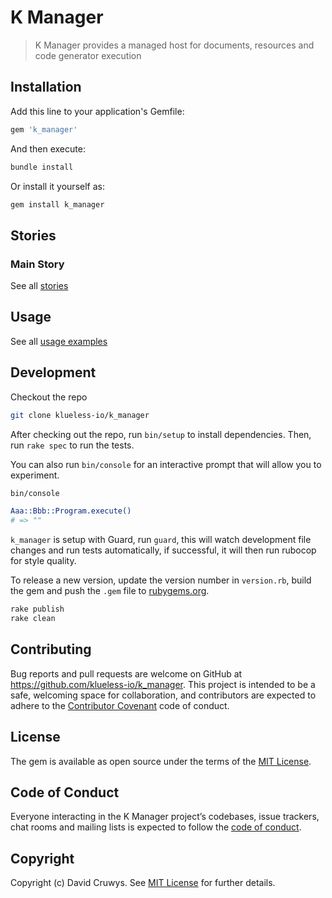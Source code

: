 # K Manager

> K Manager provides a managed host for documents, resources and code generator execution

## Installation

Add this line to your application's Gemfile:

```ruby
gem 'k_manager'
```

And then execute:

```bash
bundle install
```

Or install it yourself as:

```bash
gem install k_manager
```

## Stories

### Main Story



See all [stories](./STORIES.md)


## Usage

See all [usage examples](./USAGE.md)



## Development

Checkout the repo

```bash
git clone klueless-io/k_manager
```

After checking out the repo, run `bin/setup` to install dependencies. Then, run `rake spec` to run the tests. 

You can also run `bin/console` for an interactive prompt that will allow you to experiment.

```bash
bin/console

Aaa::Bbb::Program.execute()
# => ""
```

`k_manager` is setup with Guard, run `guard`, this will watch development file changes and run tests automatically, if successful, it will then run rubocop for style quality.

To release a new version, update the version number in `version.rb`, build the gem and push the `.gem` file to [rubygems.org](https://rubygems.org).

```bash
rake publish
rake clean
```

## Contributing

Bug reports and pull requests are welcome on GitHub at https://github.com/klueless-io/k_manager. This project is intended to be a safe, welcoming space for collaboration, and contributors are expected to adhere to the [Contributor Covenant](http://contributor-covenant.org) code of conduct.

## License

The gem is available as open source under the terms of the [MIT License](https://opensource.org/licenses/MIT).

## Code of Conduct

Everyone interacting in the K Manager project’s codebases, issue trackers, chat rooms and mailing lists is expected to follow the [code of conduct](https://github.com/klueless-io/k_manager/blob/master/CODE_OF_CONDUCT.md).

## Copyright

Copyright (c) David Cruwys. See [MIT License](LICENSE.txt) for further details.
